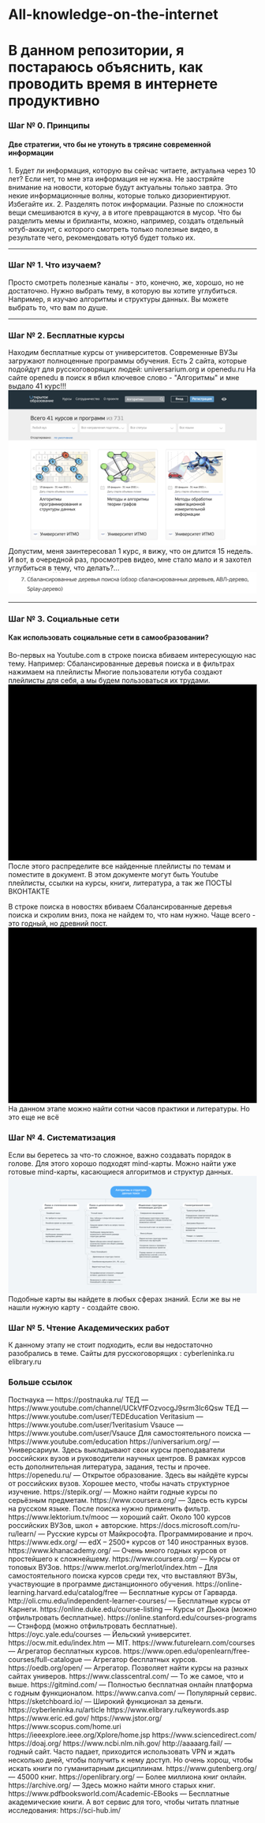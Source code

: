 # All-knowledge-on-the-internet

<h1>В данном репозитории, я постараюсь объяснить, как проводить время в интернете продуктивно</h1>

<h3>Шаг № 0. Принципы</h3>
<h4>Две стратегии, что бы не утонуть в трясине современной информации</h4>
1. Будет ли информация, которую вы сейчас читаете, актуальна через 10 лет?
Если нет, то мне эта информация не нужна. Не заостряйте внимание на новости, которые будут актуальны только завтра. Это некие информационные волны, которые только дизориентируют. Избегайте их.
2. Разделять поток информации. Разные по сложности вещи смешиваются в кучу, а в итоге превращаются в мусор. Что бы разделить мемы и брилианты, можно, например, создать отдельный ютуб-аккаунт, с которого смотреть только полезные видео, в результате чего, рекомендовать ютуб будет только их.

<hr>

<h3>Шаг № 1. Что изучаем?</h3>
Просто смотреть полезные каналы - это, конечно, же, хорошо, но не достаточно. Нужно выбрать тему, в которую вы хотите углубиться.
Например, я изучаю алгоритмы и структуры данных. Вы можете выбрать то, что вам по душе.

<hr>

<h3>Шаг № 2. Бесплатные курсы</h3>
Находим бесплатные курсы от университетов. Современные ВУЗы загружают полноценные программы обучения. Есть 2 сайта, которые подойдут для русскоговорящих людей: universarium.org и openedu.ru
На сайте openedu в поиск я вбил ключевое слово - "Алгоритмы" и мне выдало 41 курс!!!
<br>
<img src="srcs/Screen Shot 2021-07-09 at 5.02.40 PM.png" alt="Screen Open Edu">
<br>
Допустим, меня заинтересовал 1 курс, я вижу, что он длится 15 недель. И вот, в очередной раз, просмотрев видео, мне стало мало и я захотел углубиться в тему, что делать?...
<img src="srcs/Screen Shot 2021-07-09 at 5.07.46 PM.png" alt="Screen Open Edu">
<br>
<hr>
<h3>Шаг № 3. Социальные сети</h3>
<h4>Как использовать социальные сети в самообразовании?</h4>
Во-первых на Youtube.com в строке поиска вбиваем интересующую нас тему. Например: Сбалансированные деревья поиска и в фильтрах нажимаем на плейлисты
Многие пользователи ютуба создают плейлисты для себя, а мы будем пользоваться их трудами.
<img src="srcs/zoom_0.gif" alt="Yputube gif">
После этого распределите все найденные плейлисты по темам и поместите в документ. В этом документе могут быть Youtube плейлисты, ссылки на курсы, книги, литература, а так же ПОСТЫ ВКОНТАКТЕ

В строке поиска в новостях вбиваем Сбалансированные деревья поиска и скролим вниз, пока не найдем то, что нам нужно. Чаще всего - это годный, но древний пост.
<img src="srcs/zoom_1.gif" alt="Yputube gif">
На данном этапе можно найти сотни часов практики и литературы. Но это еще не всё
<h3>Шаг № 4. Систематизация</h3>
Если вы беретесь за что-то сложное, важно создавать порядок в голове. Для этого хорошо подходят mind-карты. Можно найти уже готовые mind-карты, касающиеся алгоритмов и структур данных.
<img src="srcs/Screen Shot 2021-07-09 at 5.36.02 PM.png" alt="Yputube gif">
Подобные карты вы найдете в любых сферах знаний. Если же вы не нашли нужную карту - создайте свою.

<h3>Шаг № 5. Чтение Академических работ</h3>
К данному этапу не стоит подходить, если вы недостаточно разобрались в теме.
Сайты для русскоговорящих : cyberleninka.ru elibrary.ru

<h3>Больше ссылок</h3>
Постнаука — https://postnauka.ru/
ТЕД — https://www.youtube.com/channel/UCkVfFOzvocgJ9srm3lc6Qsw
ТЕД — https://www.youtube.com/user/TEDEducation
Veritasium — https://www.youtube.com/user/1veritasium
Vsauce — https://www.youtube.com/user/Vsauce
Для самостоятельного поиска — https://www.youtube.com/education
https://universarium.org/ — Универсариум. Здесь выкладывают свои курсы преподаватели российских вузов и руководители научных центров. В рамках курсов есть дополнительная литература, задания, тесты и прочее.
https://openedu.ru/  — Открытое образование. Здесь вы найдёте курсы от российских вузов. Хорошее место, чтобы начать структурное изучение.
https://stepik.org/ — Можно найти годные курсы по серьёзным предметам.
https://www.coursera.org/ — Здесь есть курсы на русском языке. После поиска нужно применить фильтр.
https://www.lektorium.tv/mooc — хороший сайт. Около 100 курсов российских ВУЗов, школ + авторские.
https://docs.microsoft.com/ru-ru/learn/ — Русские курсы от Майкрософта. Программирование и проч.
 https://www.edx.org/ — edX – 2500+ курсов от 140 иностранных вузов.
https://www.khanacademy.org/ — Очень много годных курсов от простейшего к сложнейшему.
https://www.coursera.org/ — Курсы от топовых ВУЗов.
https://www.merlot.org/merlot/index.htm – Для самостоятельного поиска курсов среди тех, что выставляют ВУЗы, участвующие в программе дистанционного обучения.
https://online-learning.harvard.edu/catalog/free — Бесплатные курсы от Гарварда.
 http://oli.cmu.edu/independent-learner-courses/ — Бесплатные курсы от Карнеги.
 https://online.duke.edu/course-listing — Курсы от Дьюка (можно отфильтровать бесплатные).
 https://online.stanford.edu/courses-programs — Стэнфорд (можно отфильтровать бесплатные).
 https://oyc.yale.edu/courses — Йельский университет.
 https://ocw.mit.edu/index.htm — MIT.
 https://www.futurelearn.com/courses — Агрегатор бесплатных курсов.
https://www.open.edu/openlearn/free-courses/full-catalogue — Агрегатор бесплатных курсов.
 https://oedb.org/open/ — Агрегатор. Позволяет найти курсы на разных сайтах универов.
https://www.classcentral.com/ — То же самое, что и выше.
https://gitmind.com/ — Полностью бесплатная онлайн платформа с годным функционалом.
https://www.canva.com/ — Популярный сервис.
https://sketchboard.io/ — Широкий функционал за деньги.
https://cyberleninka.ru/article
https://www.elibrary.ru/keywords.asp
https://www.eric.ed.gov/
https://www.jstor.org/
https://www.scopus.com/home.uri
https://ieeexplore.ieee.org/Xplore/home.jsp
https://www.sciencedirect.com/
https://doaj.org/
https://www.ncbi.nlm.nih.gov/
http://aaaaarg.fail/ — годный сайт. Часто падает, приходится использовать VPN и ждать несколько дней, чтобы получить к нему доступ. Но очень хорош, чтобы искать книги по гуманитарным дисциплинам.
https://www.gutenberg.org/ — 45000 книг.
https://openlibrary.org/ — Более миллиона книг онлайн.
https://archive.org/ — Здесь можно найти много старых книг.
https://www.pdfbooksworld.com/Academic-EBooks — Бесплатные академические книги.
А вот сервис для того, чтобы читать платные исследования:
https://sci-hub.im/
